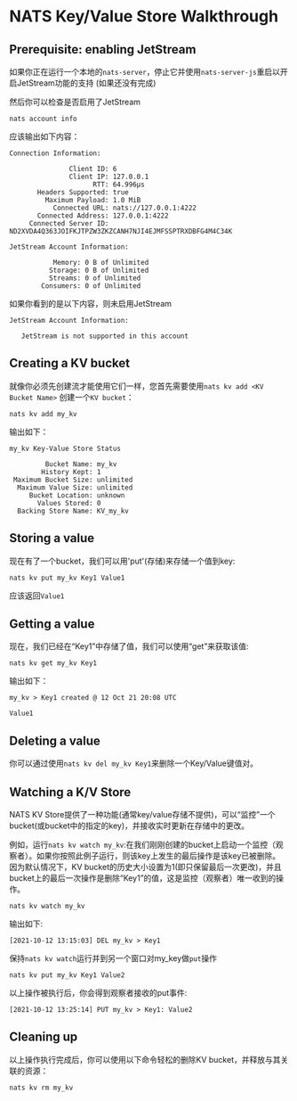 # NATS Key/Value Store Walkthrough

## Prerequisite: enabling JetStream

如果你正在运行一个本地的`nats-server`，停止它并使用`nats-server-js`重启以开启JetStream功能的支持 (如果还没有完成)

然后你可以检查是否启用了JetStream  
```shell
nats account info
```
应该输出如下内容：  
```
Connection Information:

               Client ID: 6
               Client IP: 127.0.0.1
                     RTT: 64.996µs
       Headers Supported: true
         Maximum Payload: 1.0 MiB
           Connected URL: nats://127.0.0.1:4222
       Connected Address: 127.0.0.1:4222
     Connected Server ID: ND2XVDA4Q363JOIFKJTPZW3ZKZCANH7NJI4EJMFSSPTRXDBFG4M4C34K

JetStream Account Information:

           Memory: 0 B of Unlimited
          Storage: 0 B of Unlimited
          Streams: 0 of Unlimited
        Consumers: 0 of Unlimited 
```

如果你看到的是以下内容，则未启用JetStream
```text
JetStream Account Information:

   JetStream is not supported in this account
```

## Creating a KV bucket

就像你必须先创建流才能使用它们一样，您首先需要使用`nats kv add <KV Bucket Name>` 创建一个`KV bucket`：  
```shell
nats kv add my_kv
```
输出如下：
```text
my_kv Key-Value Store Status

         Bucket Name: my_kv
        History Kept: 1
 Maximum Bucket Size: unlimited
  Maximum Value Size: unlimited
     Bucket Location: unknown
       Values Stored: 0
  Backing Store Name: KV_my_kv
```

## Storing a value

现在有了一个bucket，我们可以用'put'(存储)来存储一个值到key:  

```shell
nats kv put my_kv Key1 Value1
```

应该返回`Value1`  
## Getting a value

现在，我们已经在“Key1”中存储了值，我们可以使用“get”来获取该值:  

```shell
nats kv get my_kv Key1
```
输出如下：  
```
my_kv > Key1 created @ 12 Oct 21 20:08 UTC

Value1

```

## Deleting a value

你可以通过使用`nats kv del my_kv Key1`来删除一个Key/Value键值对。  

## Watching a K/V Store

NATS KV Store提供了一种功能(通常key/value存储不提供)，可以“监控”一个bucket(或bucket中的指定的key)，并接收实时更新在存储中的更改。  

例如，运行`nats kv watch my_kv`:在我们刚刚创建的bucket上启动一个监控（观察者）。如果你按照此例子运行，则该key上发生的最后操作是该key已被删除。 因为默认情况下，KV bucket的历史大小设置为1(即只保留最后一次更改)，并且bucket上的最后一次操作是删除“Key1”的值，这是监控（观察者）唯一收到的操作。  
```shell
nats kv watch my_kv
```
输出如下:  
```
[2021-10-12 13:15:03] DEL my_kv > Key1
```

保持`nats kv watch`运行并到另一个窗口对my_key做`put`操作


```shell
nats kv put my_kv Key1 Value2
```

以上操作被执行后，你会得到观察者接收的put事件:  

```shell
[2021-10-12 13:25:14] PUT my_kv > Key1: Value2
```

## Cleaning up

以上操作执行完成后，你可以使用以下命令轻松的删除KV bucket，并释放与其关联的资源：
```shell
nats kv rm my_kv
```